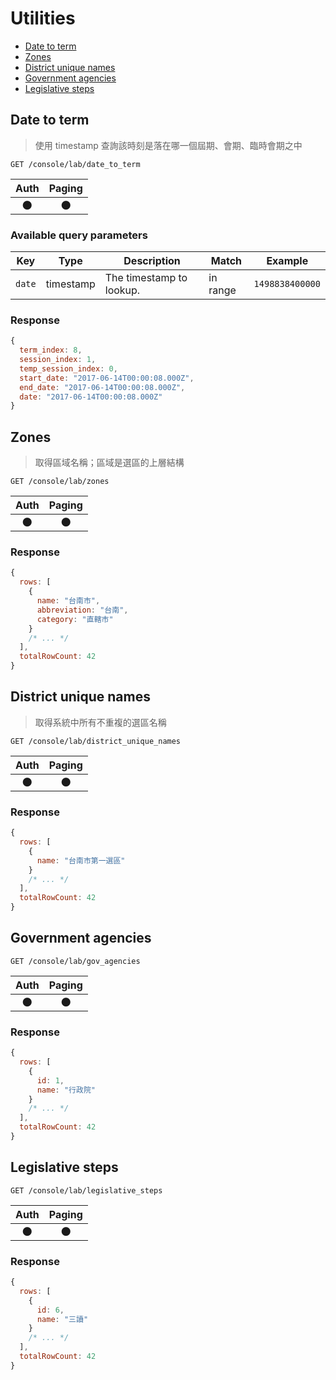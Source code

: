 # Utilities

- [Date to term](#date-to-term)
- [Zones](#zones)
- [District unique names](#district-unique-names)
- [Government agencies](#government-agencies)
- [Legislative steps](#legislative-steps)

## Date to term
> 使用 timestamp 查詢該時刻是落在哪一個屆期、會期、臨時會期之中

```
GET /console/lab/date_to_term
```

| Auth | Paging |
| :---: | :---: |
| 🌑 | 🌑 |

### Available query parameters

| Key | Type | Description | Match | Example |
| --- | --- | --- | --- | --- |
| `date` | timestamp | The timestamp to lookup. | in range | `1498838400000` |

### Response
```javascript
{
  term_index: 8,
  session_index: 1,
  temp_session_index: 0,
  start_date: "2017-06-14T00:00:08.000Z",
  end_date: "2017-06-14T00:00:08.000Z",
  date: "2017-06-14T00:00:08.000Z"
}
```
## Zones
> 取得區域名稱；區域是選區的上層結構

```
GET /console/lab/zones
```

| Auth | Paging |
| :---: | :---: |
| 🌑 | 🌑 |

### Response
```javascript
{
  rows: [
    {
      name: "台南市",
      abbreviation: "台南",
      category: "直轄市"
    }
    /* ... */
  ],
  totalRowCount: 42
}
```

## District unique names
> 取得系統中所有不重複的選區名稱

```
GET /console/lab/district_unique_names
```

| Auth | Paging |
| :---: | :---: |
| 🌑 | 🌑 |

### Response
```javascript
{
  rows: [
    {
      name: "台南市第一選區"
    }
    /* ... */
  ],
  totalRowCount: 42
}
```

## Government agencies
```
GET /console/lab/gov_agencies
```

| Auth | Paging |
| :---: | :---: |
| 🌑 | 🌑 |

### Response
```javascript
{
  rows: [
    {
      id: 1,
      name: "行政院"
    }
    /* ... */
  ],
  totalRowCount: 42
}
```

## Legislative steps
```
GET /console/lab/legislative_steps
```

| Auth | Paging |
| :---: | :---: |
| 🌑 | 🌑 |

### Response
```javascript
{
  rows: [
    {
      id: 6,
      name: "三讀"
    }
    /* ... */
  ],
  totalRowCount: 42
}
```
